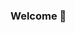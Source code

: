 ### Welcome 👋

<!--
I am Martin Jaureguibehere and this is my Git Hub, Enjoy it😉

**Studies:**
 -Full Stack carreer at Coder House:
 -Web developer
 -Javascript
 -React JS
 -Backend



- 🌱 I’m currently learning ...
- 👯 I’m looking to collaborate on ...
- 🤔 I’m looking for help with ...
- 💬 Ask me about ...
- 📫 How to reach me: ...
- 😄 Pronouns: ...
- ⚡ Fun fact: ...
-->
